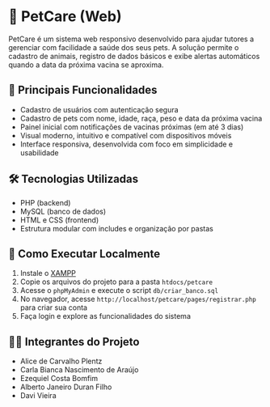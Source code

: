 # 🐾 PetCare (Web)
PetCare é um sistema web responsivo desenvolvido para ajudar tutores a gerenciar com facilidade a saúde dos seus pets. A solução permite o cadastro de animais, registro de dados básicos e exibe alertas automáticos quando a data da próxima vacina se aproxima.

## 🚀 Principais Funcionalidades
- Cadastro de usuários com autenticação segura
- Cadastro de pets com nome, idade, raça, peso e data da próxima vacina
- Painel inicial com notificações de vacinas próximas (em até 3 dias)
- Visual moderno, intuitivo e compatível com dispositivos móveis
- Interface responsiva, desenvolvida com foco em simplicidade e usabilidade

## 🛠️ Tecnologias Utilizadas
- PHP (backend)
- MySQL (banco de dados)
- HTML e CSS (frontend)
- Estrutura modular com includes e organização por pastas

## 🧪 Como Executar Localmente
1. Instale o [XAMPP](https://www.apachefriends.org/index.html)
2. Copie os arquivos do projeto para a pasta `htdocs/petcare`
3. Acesse o `phpMyAdmin` e execute o script `db/criar_banco.sql`
4. No navegador, acesse `http://localhost/petcare/pages/registrar.php` para criar sua conta
5. Faça login e explore as funcionalidades do sistema

## 👨‍💻 Integrantes do Projeto
- Alice de Carvalho Plentz  
- Carla Bianca Nascimento de Araújo  
- Ezequiel Costa Bomfim  
- Alberto Janeiro Duran Filho  
- Davi Vieira